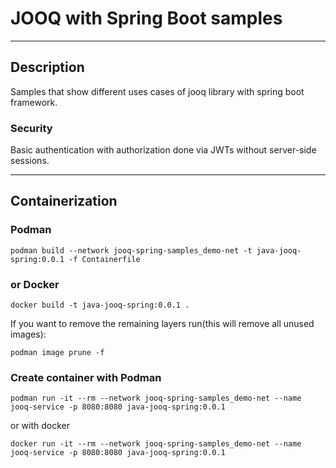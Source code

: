 # JOOQ with Spring Boot samples

<hr/>

## Description

Samples that show different uses cases of jooq library with spring boot framework.

### Security

Basic authentication with authorization done via JWTs without server-side sessions.

<hr/>

## Containerization

### Podman
```shell
podman build --network jooq-spring-samples_demo-net -t java-jooq-spring:0.0.1 -f Containerfile
```

### or Docker
```shell
docker build -t java-jooq-spring:0.0.1 .
```

If you want to remove the remaining layers run(this will remove all unused images):
```shell
podman image prune -f
```

### Create container with Podman

```shell
podman run -it --rm --network jooq-spring-samples_demo-net --name jooq-service -p 8080:8080 java-jooq-spring:0.0.1
```

or with docker
```shell
docker run -it --rm --network jooq-spring-samples_demo-net --name jooq-service -p 8080:8080 java-jooq-spring:0.0.1
```
